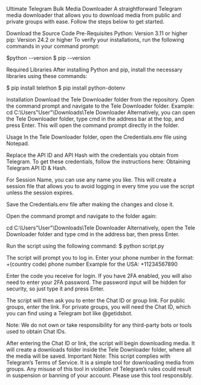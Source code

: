 Ultimate Telegram Bulk Media Downloader
A straightforward Telegram media downloader that allows you to download media from public and private groups with ease. Follow the steps below to get started.

Download the Source Code
Pre-Requisites
Python: Version 3.11 or higher
pip: Version 24.2 or higher
To verify your installations, run the following commands in your command prompt:

$python --version
$ pip --version

Required Libraries
After installing Python and pip, install the necessary libraries using these commands:

$ pip install telethon
$ pip install python-dotenv

Installation
Download the Tele Downloader folder from the repository.
Open the command prompt and navigate to the Tele Downloader folder. Example:
cd C:\Users\"User"\Downloads\Tele Downloader
Alternatively, you can open the Tele Downloader folder, type cmd in the address bar at the top, and press Enter. This will open the command prompt directly in the folder.

Usage
In the Tele Downloader folder, open the Credentials.env file using Notepad.

Replace the API ID and API Hash with the credentials you obtain from Telegram. To get these credentials, follow the instructions here: Obtaining Telegram API ID & Hash.

For Session Name, you can use any name you like. This will create a session file that allows you to avoid logging in every time you use the script unless the session expires.

Save the Credentials.env file after making the changes and close it.

Open the command prompt and navigate to the folder again:

cd C:\Users\"User"\Downloads\Tele Downloader
Alternatively, open the Tele Downloader folder and type cmd in the address bar, then press Enter.

Run the script using the following command:
$ python script.py

The script will prompt you to log in. Enter your phone number in the format:
+(country code) phone number
Example for the USA: +11234567890

Enter the code you receive for login. If you have 2FA enabled, you will also need to enter your 2FA password. The password input will be hidden for security, so just type it and press Enter.

The script will then ask you to enter the Chat ID or group link. For public groups, enter the link. For private groups, you will need the Chat ID, which you can find using a Telegram bot like @getidsbot.

Note: We do not own or take responsibility for any third-party bots or tools used to obtain Chat IDs.

After entering the Chat ID or link, the script will begin downloading media. It will create a downloads folder inside the Tele Downloader folder, where all the media will be saved.
Important Note:
This script complies with Telegram’s Terms of Service. It is a simple tool for downloading media from groups. Any misuse of this tool in violation of Telegram’s rules could result in suspension or banning of your account. Please use this tool responsibly.

